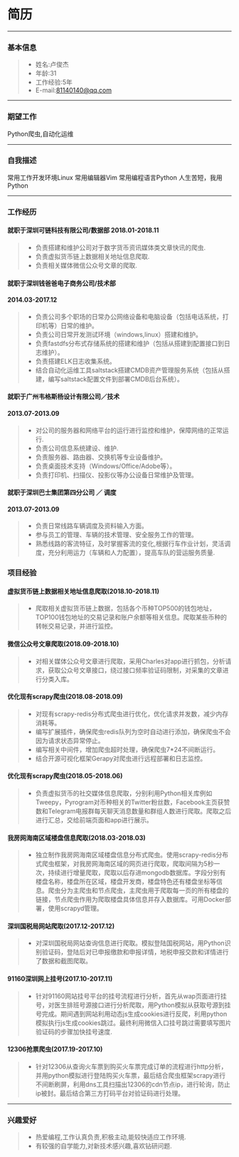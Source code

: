 # 简历
------
### 基本信息
> * 姓名:卢俊杰
> * 年龄:31
> * 工作经验:5年
> * E-mail:81140140@qq.com

------
### 期望工作
Python爬虫,自动化运维

------
### 自我描述
常用工作开发环境Linux 
常用编辑器Vim 
常用编程语言Python 
人生苦短，我用Python

------
### 工作经历
#### 就职于深圳可链科技有限公司/数据部 2018.01-2018.11
> * 负责搭建和维护公司对于数字货币资讯媒体类文章快讯的爬虫.
> * 负责虚拟货币链上数据相关地址信息爬取.
> * 负责相关媒体微信公众号文章的爬取.

#### 就职于深圳钱爸爸电子商务公司/技术部
#### 2014.03-2017.12
> * 负责公司多个职场的日常办公网络设备和电脑设备（包括电话系统，打印机等）日常的维护。
> * 负责公司日常开发测试环境（windows,linux）搭建和维护。
> * 负责fastdfs分布式存储系统的搭建和维护（包括从搭建到配置接口到日志维护）。
> * 负责搭建ELK日志收集系统。
> * 结合自动化运维工具saltstack搭建CMDB资产管理服务系统（包括从搭建，编写saltstack配置文件到部署CMDB后台系统）。

#### 就职于广州韦格斯杨设计有限公司／技术
#### 2013.07-2013.09
> * 对公司的服务器和网络平台的运行进行监控和维护，保障网络的正常运行.
> * 负责公司信息系统建设、维护.
> * 负责服务器、路由器、交换机等专业设备维护。
> * 负责桌面技术支持（Windows/Office/Adobe等）。
> * 负责打印机、扫描仪、投影仪等办公设备日常维护及管理。

#### 就职于深圳巴士集团第四分公司 ／ 调度
#### 2013.07-2013.09
> * 负责日常线路车辆调度及资料输入方面。
> * 参与员工的管理、车辆的技术管理、安全服务工作的管理。
> * 熟悉线路的客流特征，及时掌握客流的变化,根据行车作业计划，灵活调度，充分利用运力（车辆和人力配置），提高车队的营运服务质量.


### 项目经验
#### 虚拟货币链上数据相关地址信息爬取(2018.10-2018.11)
> * 爬取相关虚拟货币链上数据，包括各个币种TOP500的钱包地址，TOP100钱包地址的交易记录和账户余额等相关信息。爬取某些币种的转帐交易记录，并进行监控。

#### 微信公众号文章爬取(2018.09-2018.10)
> * 对相关媒体公众号文章进行爬取，采用Charles对app进行抓包，分析请求，获取公众号文章接口，绕过接口频率验证码限制，对采集的文章进行分类入库。

#### 优化现有scrapy爬虫(2018.08-2018.09)
> * 对现有scrapy-redis分布式爬虫进行优化，优化请求并发数，减少内存消耗等。
> * 编写扩展插件，确保爬虫redis队列为空时自动进行添加，确保爬虫不会因为请求状态异常停止。
> * 编写相关中间件，增加爬虫超时处理，确保爬虫7*24不间断运行。
> * 结合开源可视化框架Gerapy对爬虫进行远程部署和日志监控。

#### 优化现有scrapy爬虫(2018.05-2018.06)
> * 负责虚拟货币的社交媒体信息爬取，分别利用Python相关库例如Tweepy，Pyrogram对币种相关的Twitter粉丝数，Facebook主页获赞数和Telegram电报群每天聊天消息数量和群组人数进行爬取。爬取之后进行汇总，交给前端页面和app进行展示。

#### 我房网海南区域楼盘信息爬取(2018.03-2018.03)
> * 独立制作我房网海南区域楼盘信息分布式爬虫。使用scrapy-redis分布式爬虫框架，对我房网海南区域的网页进行爬取，爬取间隔为5秒一次，持续进行增量爬取，爬取以后存进mongodb数据库。字段分别有楼盘名称，楼盘所在区域，楼盘开发商，楼盘特色还有楼盘坐标等信息。爬虫分为主爬虫和节点爬虫，主爬虫用于爬取每一页的所有楼盘的链接，节点爬虫作用为爬取楼盘具体信息并存入数据库。可用Docker部署，使用scrapyd管理。

#### 深圳国税局网站爬取(2017.12-2017.12)
> * 对深圳国税局网站查询信息进行爬取。模拟登陆国税网站，用Python识别验证码，登陆后对已申报缴款和申报详情，地税申报交款和详情进行了数据和截图爬取。

#### 91160深圳网上挂号(2017.10-2017.11)
> * 针对91160网站挂号平台的挂号流程进行分析，首先从wap页面进行挂号，对医生排班号源接口进行分析爬取，用Python模拟从获取号源到挂号完成。期间遇到网站利用动态js生成cookies进行反爬，利用python模拟执行js生成cookies跳过。最终利用微信入口挂号跳过需要填写图片验证码的步骤加快挂号速度.

#### 12306抢票爬虫(2017.19-2017.10)
> * 针对12306从查询火车票到购买火车票完成订单的流程进行http分析，并用python模拟进行登陆购买火车票，最后结合爬虫框架scrapy进行不间断刷屏，利用dns工具扫描出12306的cdn节点ip，进行轮询，防止ip被封。最后结合第三方打码平台对验证码进行处理。

------
### 兴趣爱好
> * 热爱编程,工作认真负责,积极主动,能较快适应工作环境.
> * 有较强的自学能力,对新技术感兴趣,喜欢钻研问题.
